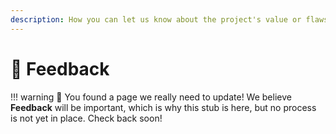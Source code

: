 ```yaml
---
description: How you can let us know about the project's value or flaws.
---
```


# 📣 Feedback

!!! warning
	🐣 You found a page we really need to update! We believe **Feedback** will be important, which is why this stub is here, but no process is not yet in place. Check back soon!
